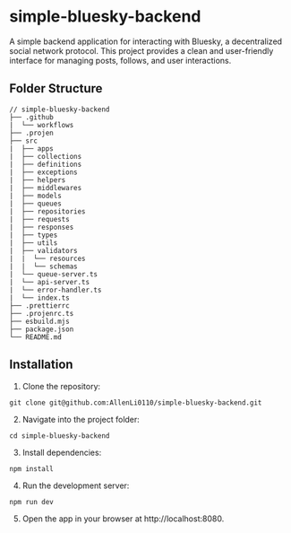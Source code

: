 # simple-bluesky-backend

A simple backend application for interacting with Bluesky, a decentralized social network protocol. This project provides a clean and user-friendly interface for managing posts, follows, and user interactions.

## Folder Structure

```
// simple-bluesky-backend
├── .github
|  └── workflows
├── .projen
├── src
|  ├── apps
|  ├── collections
|  ├── definitions
|  ├── exceptions
|  ├── helpers
|  ├── middlewares
|  ├── models
|  ├── queues
|  ├── repositories
|  ├── requests
|  ├── responses
|  ├── types
|  ├── utils
|  ├── validators
|  |  └── resources
|  |  └── schemas
|  └── queue-server.ts
|  └── api-server.ts
|  └── error-handler.ts
|  └── index.ts
├── .prettierrc
├── .projenrc.ts
├── esbuild.mjs
├── package.json
└── README.md
```

## Installation

1. Clone the repository:

```
git clone git@github.com:AllenLi0110/simple-bluesky-backend.git
```

2. Navigate into the project folder:

```
cd simple-bluesky-backend
```

3. Install dependencies:

```
npm install
```

4. Run the development server:

```
npm run dev
```

5. Open the app in your browser at http://localhost:8080.
